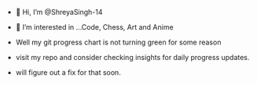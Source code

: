 - 👋 Hi, I’m @ShreyaSingh-14
- 👀 I’m interested in ...Code, Chess, Art and Anime

- Well my git progress chart is not turning green for some reason
- visit my repo and consider checking insights for daily progress updates.
- will figure out a fix for that soon.
<!---
ShreyaSingh-14/ShreyaSingh-14 is a ✨ special ✨ repository because its `README.md` (this file) appears on your GitHub profile.
You can click the Preview link to take a look at your changes.
--->
